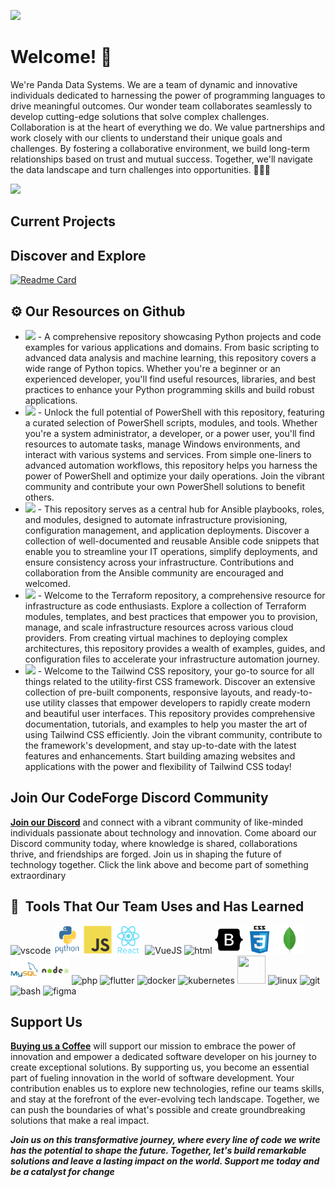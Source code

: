 <!-- banner -->
![](https://i.imgur.com/7cXRr2a.png)
<!-- introduction -->
# Welcome! 👋

We're Panda Data Systems. We are a team of dynamic and innovative individuals dedicated to harnessing the power of programming languages to drive meaningful outcomes. Our wonder team collaborates seamlessly to develop cutting-edge solutions that solve complex challenges. Collaboration is at the heart of everything we do. We value partnerships and work closely with our clients to understand their unique goals and challenges. By fostering a collaborative environment, we build long-term relationships based on trust and mutual success. Together, we'll navigate the data landscape and turn challenges into opportunities. 👥💼✨

[<img src='https://img.shields.io/badge/CodePen-000000?style=for-the-badge&logo=codepen&logoColor=white'/>](https://codepen.io/Immain)
<!-- current projects -->
## Current Projects


<!-- recent projects -->

<!-- self-hosted -->
## Discover and Explore
[![Readme Card](https://github-readme-stats.vercel.app/api/pin/?username=pandadatasystems&repo=Self-Hosted&theme=react)](https://github.com/PandaDataSystems/Self-Hosted)
<!-- resources -->
## ⚙️ Our Resources on Github
- [<img src="https://img.shields.io/badge/Python-FFD43B?style=for-the-badge&logo=python&logoColor=blue" />](https://github.com/PandaDataSystems/Python) - A comprehensive repository showcasing Python projects and code examples for various applications and domains. From basic scripting to advanced data analysis and machine learning, this repository covers a wide range of Python topics. Whether you're a beginner or an experienced developer, you'll find useful resources, libraries, and best practices to enhance your Python programming skills and build robust applications.
- [<img src="https://img.shields.io/badge/powershell-5391FE?style=for-the-badge&logo=powershell&logoColor=white" />](https://github.com/PandaDataSystems/PowerShell) - Unlock the full potential of PowerShell with this repository, featuring a curated selection of PowerShell scripts, modules, and tools. Whether you're a system administrator, a developer, or a power user, you'll find resources to automate tasks, manage Windows environments, and interact with various systems and services. From simple one-liners to advanced automation workflows, this repository helps you harness the power of PowerShell and optimize your daily operations. Join the vibrant community and contribute your own PowerShell solutions to benefit others.
- [<img src="https://img.shields.io/badge/Ansible-000000?style=for-the-badge&logo=ansible&logoColor=white" />](https://github.com/PandaDataSystems/Ansible) - This repository serves as a central hub for Ansible playbooks, roles, and modules, designed to automate infrastructure provisioning, configuration management, and application deployments. Discover a collection of well-documented and reusable Ansible code snippets that enable you to streamline your IT operations, simplify deployments, and ensure consistency across your infrastructure. Contributions and collaboration from the Ansible community are encouraged and welcomed.
- [<img src="https://img.shields.io/badge/Terraform-7B42BC?style=for-the-badge&logo=terraform&logoColor=white" />](https://github.com/PandaDataSystems/Terraform) - Welcome to the Terraform repository, a comprehensive resource for infrastructure as code enthusiasts. Explore a collection of Terraform modules, templates, and best practices that empower you to provision, manage, and scale infrastructure resources across various cloud providers. From creating virtual machines to deploying complex architectures, this repository provides a wealth of examples, guides, and configuration files to accelerate your infrastructure automation journey.
- [<img src="https://img.shields.io/badge/Tailwind_CSS-38B2AC?style=for-the-badge&logo=tailwind-css&logoColor=white" />](https://github.com/PandaDataSystems/Tailwind) - Welcome to the Tailwind CSS repository, your go-to source for all things related to the utility-first CSS framework. Discover an extensive collection of pre-built components, responsive layouts, and ready-to-use utility classes that empower developers to rapidly create modern and beautiful user interfaces. This repository provides comprehensive documentation, tutorials, and examples to help you master the art of using Tailwind CSS efficiently. Join the vibrant community, contribute to the framework's development, and stay up-to-date with the latest features and enhancements. Start building amazing websites and applications with the power and flexibility of Tailwind CSS today!

<!-- community -->
## Join Our CodeForge Discord Community
**[Join our Discord](https://discord.gg/54efxMtrdc)**  and connect with a vibrant community of like-minded individuals passionate about technology and innovation. Come aboard our Discord community today, where knowledge is shared, collaborations thrive, and friendships are forged. Join us in shaping the future of technology together. Click the link above and become part of something extraordinary

<!-- resource repositories -->

<!-- Tools -->
<h2> 🚀 &nbsp;Tools That Our Team Uses and Has Learned</h2>
<p align="left">
<img src="https://cdn.jsdelivr.net/gh/devicons/devicon/icons/vscode/vscode-original.svg" alt="vscode" width="45" height="45"/>
<img src="https://raw.githubusercontent.com/devicons/devicon/master/icons/python/python-original-wordmark.svg" alt="python" width="45" height="45" />
<img src="https://raw.githubusercontent.com/devicons/devicon/master/icons/javascript/javascript-original.svg" alt="javascript" width="45" height="45" />
<img src="https://raw.githubusercontent.com/devicons/devicon/master/icons/react/react-original-wordmark.svg" alt="react" width="45" height="45" />
<img src="https://cdn.jsdelivr.net/gh/devicons/devicon/icons/vuejs/vuejs-original-wordmark.svg" alt="VueJS" width="45" height="45"/>
<img src="https://cdn.jsdelivr.net/gh/devicons/devicon/icons/html5/html5-original.svg" alt="html" width="45" height="45"/>
<img src="https://raw.githubusercontent.com/devicons/devicon/master/icons/bootstrap/bootstrap-plain.svg" alt="bootstrap" width="45" height="45" />
<img src="https://raw.githubusercontent.com/devicons/devicon/master/icons/css3/css3-original-wordmark.svg" alt="css3" width="45" height="45" />
<img src="https://raw.githubusercontent.com/devicons/devicon/master/icons/mongodb/mongodb-original.svg" alt="mongodb" width="45" height="45" />
<img src="https://raw.githubusercontent.com/devicons/devicon/master/icons/mysql/mysql-original-wordmark.svg" alt="mysql" width="45" height="45" />
<img src="https://raw.githubusercontent.com/devicons/devicon/master/icons/nodejs/nodejs-original-wordmark.svg" alt="nodejs" width="45" height="45" />
<img src="https://cdn.jsdelivr.net/gh/devicons/devicon/icons/php/php-original.svg" alt="php" width="45" height="45"/>
<img src="https://cdn.jsdelivr.net/gh/devicons/devicon/icons/flutter/flutter-original.svg" alt="flutter" width="45" height="45"/>
<img src="https://cdn.jsdelivr.net/gh/devicons/devicon/icons/docker/docker-original.svg" alt="docker" width="45" height="45"/>
<img src="https://cdn.jsdelivr.net/gh/devicons/devicon/icons/kubernetes/kubernetes-plain.svg" alt="kubernetes" width="45" height="45"/>
<img src="https://cdn.jsdelivr.net/gh/devicons/devicon/icons/amazonwebservices/amazonwebservices-plain-wordmark.svg" width="45" height="45"/>
<img src="https://cdn.jsdelivr.net/gh/devicons/devicon/icons/linux/linux-original.svg" alt="linux" width="45" height="45"/>       
<img src="https://cdn.jsdelivr.net/gh/devicons/devicon/icons/git/git-original.svg" alt="git" width="45" height="45"/>
<img src="https://cdn.jsdelivr.net/gh/devicons/devicon/icons/bash/bash-original.svg" alt="bash" width="45" height="45"/>
<img src="https://cdn.jsdelivr.net/gh/devicons/devicon/icons/figma/figma-original.svg" alt="figma" width="45" height="45"/>   
</p>

<!-- social media -->
## Support Us

**[Buying us a Coffee](https://www.buymeacoffee.com/pdstech)** will support our mission to embrace the power of innovation and empower a dedicated software developer on his journey to create exceptional solutions. By supporting us, you become an essential part of fueling innovation in the world of software development. Your contribution enables us to explore new technologies, refine our teams skills, and stay at the forefront of the ever-evolving tech landscape. Together, we can push the boundaries of what's possible and create groundbreaking solutions that make a real impact.

***Join us on this transformative journey, where every line of code we write has the potential to shape the future. Together, let's build remarkable solutions and leave a lasting impact on the world. Support me today and be a catalyst for change***
